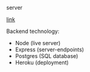 server

[link](https://andrew-movie-app.herokuapp.com/)

Backend technology:

- Node (live server) 
- Express (server-endpoints) 
- Postgres (SQL database) 
- Heroku (deployment)
